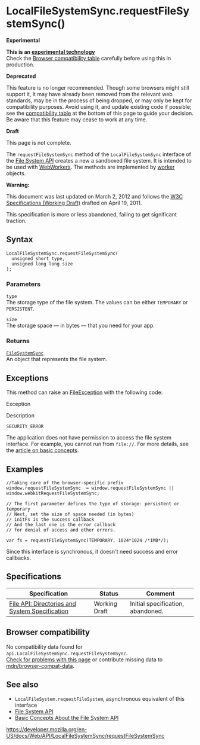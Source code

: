 # LocalFileSystemSync.requestFileSystemSync()

**Experimental**

**This is an [experimental technology](https://developer.mozilla.org/en-US/docs/MDN/Guidelines/Conventions_definitions#experimental)**  
Check the [Browser compatibility table](#browser_compatibility) carefully before using this in production.

**Deprecated**

This feature is no longer recommended. Though some browsers might still support it, it may have already been removed from the relevant web standards, may be in the process of being dropped, or may only be kept for compatibility purposes. Avoid using it, and update existing code if possible; see the [compatibility table](#browser_compatibility) at the bottom of this page to guide your decision. Be aware that this feature may cease to work at any time.

**Draft**

This page is not complete.

The `requestFileSystemSync` method of the `LocalFileSystemSync` interface of the [File System API](../file_and_directory_entries_api/introduction) creates a new a sandboxed file system. It is intended to be used with [WebWorkers](../worker). The methods are implemented by [worker](../worker) objects.

**Warning:**

This document was last updated on March 2, 2012 and follows the [W3C Specifications (Working Draft)](https://www.w3.org/TR/file-system-api/) drafted on April 19, 2011.

This specification is more or less abandoned, failing to get significant traction.

## Syntax

    LocalFileSystemSync.requestFileSystemSync(
      unsigned short type,
      unsigned long long size
    );

### Parameters

`type`  
The storage type of the file system. The values can be either `TEMPORARY` or `PERSISTENT`.

`size`  
The storage space — in bytes — that you need for your app.

### Returns

[`FileSystemSync`](../filesystemsync)  
An object that represents the file system.

## Exceptions

This method can raise an [FileException](../fileexception) with the following code:

Exception

Description

`SECURITY_ERROR`

The application does not have permission to access the file system interface. For example, you cannot run from `file://`. For more details, see the [article on basic concepts](../file_and_directory_entries_api/introduction#you_cannot_run_your_app_from_file:.2f.2f).

## Examples

    //Taking care of the browser-specific prefix
    window.requestFileSystemSync  = window.requestFileSystemSync || window.webkitRequestFileSystemSync;

    // The first parameter defines the type of storage: persistent or temporary
    // Next, set the size of space needed (in bytes)
    // initFs is the success callback
    // And the last one is the error callback
    // for denial of access and other errors.

    var fs = requestFileSystemSync(TEMPORARY, 1024*1024 /*1MB*/);

Since this interface is synchronous, it doesn't need success and error callbacks.

## Specifications

<table><thead><tr class="header"><th>Specification</th><th>Status</th><th>Comment</th></tr></thead><tbody><tr class="odd"><td><a href="https://dev.w3.org/2009/dap/file-system/pub/FileSystem/">File API: Directories and System Specification</a></td><td>Working Draft</td><td>Initial specification, abandoned.</td></tr></tbody></table>

## Browser compatibility

No compatibility data found for `api.LocalFileSystemSync.requestFileSystemSync`.  
[Check for problems with this page](#on-github) or contribute missing data to [mdn/browser-compat-data](https://github.com/mdn/browser-compat-data).

## See also

- <span class="page-not-created">`LocalFileSystem.requestFileSystem`</span>, asynchronous equivalent of this interface
- [File System API](../file_and_directory_entries_api/introduction)
- [Basic Concepts About the File System API](../file_and_directory_entries_api/introduction)

<a href="https://developer.mozilla.org/en-US/docs/Web/API/LocalFileSystemSync/requestFileSystemSync" class="_attribution-link">https://developer.mozilla.org/en-US/docs/Web/API/LocalFileSystemSync/requestFileSystemSync</a>
